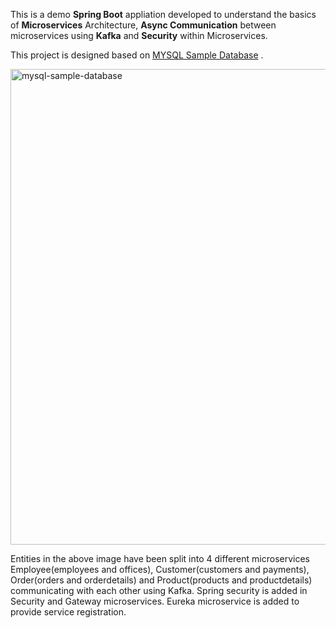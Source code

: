 This is a demo **Spring Boot** appliation developed to understand the basics of **Microservices** Architecture, **Async Communication** between microservices using **Kafka** and **Security** within Microservices.

This project is designed based on <a href="https://www.mysqltutorial.org/getting-started-with-mysql/mysql-sample-database/">MYSQL Sample Database</a> .    

<img width="879" height="761" alt="mysql-sample-database" src="https://github.com/user-attachments/assets/3bcb83c6-110d-4da5-b7f7-32c9efe95e6e" />

Entities in the above image have been split into 4 different microservices Employee(employees and offices), Customer(customers and payments), Order(orders and orderdetails) 
and Product(products and productdetails) communicating with each other using Kafka. Spring security is added in Security and Gateway microservices. 
Eureka microservice is added to provide service registration.    
